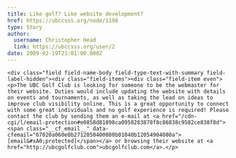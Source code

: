 ```yaml
---
title: Like golf? Like website development? 
href: https://ubccsss.org/node/1198
type: Story
author:
  username: Christopher Head
  link: https://ubccsss.org/user/2
date: 2009-02-19T21:01:00.000Z
---
```



    <div class="field field-name-body field-type-text-with-summary field-label-hidden"><div class="field-items"><div class="field-item even"><p>The UBC Golf Club is looking for someone to be the webmaster for their website. Duties would include updating the website with details on events and tournaments, as well as taking the lead on ideas to improve club visibility online. This is a great opportunity to connect with some great individuals and no golf experience is required! Please contact the club by sending them an e-mail at <a href="/cdn-cgi/l/email-protection#e0858d81898ca0958283878f8c86838c9582ce838f8d"><span class="__cf_email__" data-cfemail="67020a060e0b2712050400080b01040b12054904080a">[email&#xA0;protected]</span></a> or browsing their website at <a href="http://ubcgolfclub.com">ubcgolfclub.com</a>.</p>
</div></div></div>    <footer>
          </footer>
    